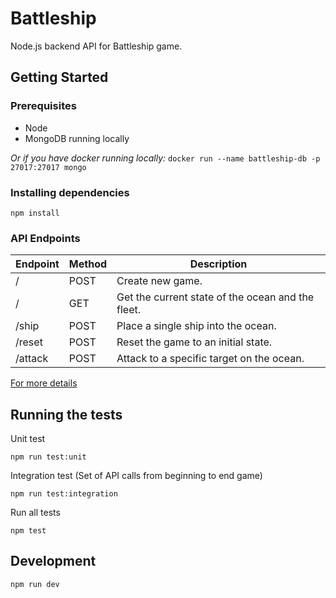 # Battleship

Node.js backend API for Battleship game.

## Getting Started

### Prerequisites
* Node
* MongoDB running locally

_Or if you have docker running locally:_ ```docker run --name battleship-db -p 27017:27017 mongo```

### Installing dependencies

```
npm install
```

### API Endpoints

| Endpoint              | Method    | Description                                            |
|-----------            |-----------|-------------                                           |
| /                     | POST      | Create new game.                                       |
| /                     | GET       | ​Get the current state of the ocean and the fleet.      |
| /ship                 | POST      | ​Place a single ship into the ocean.                    |
| /reset                | POST      | Reset the game to an initial state.                    |
| /attack               | POST      | Attack to a specific target on the ocean.              |

[For more details](./API-Reference.md)


## Running the tests

Unit test

```
npm run test:unit
```

Integration test (Set of API calls from beginning to end game)

```
npm run test:integration
```

Run all tests

```
npm test
```

## Development

```
npm run dev
```
